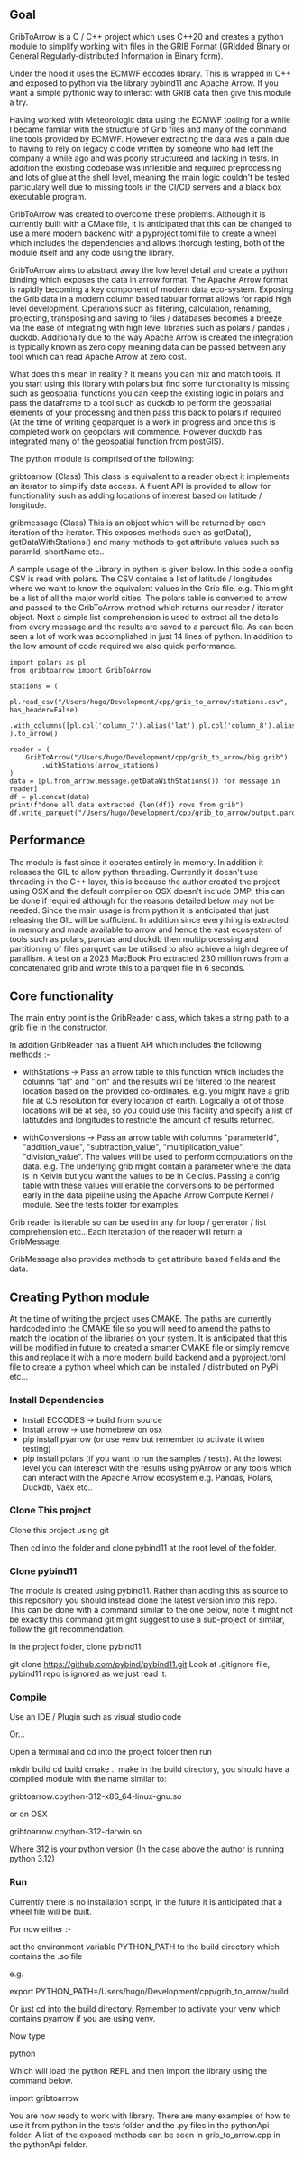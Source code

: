 ## Goal

GribToArrow is a C / C++ project which uses C++20 and creates a python module to simplify working with files in the GRIB Format 
(GRIdded Binary or General Regularly-distributed Information in Binary form).

Under the hood it uses the ECMWF eccodes library. This is wrapped in C++ and exposed to python via the library pybind11 and Apache Arrow. If
you want a simple pythonic way to interact with GRIB data then give this module a try.

Having worked with Meteorologic data using the ECMWF tooling for a while I became familar with the structure of Grib files and many of the 
command line tools provided by ECMWF. However extracting the data was a pain due to having to rely on legacy c code written by someone who
had left the company a while ago and was poorly structureed and lacking in tests. In addition the existing codebase was inflexible and 
required preprocessing and lots of glue at the shell level, meaning the main logic couldn't be tested particulary well due to missing tools in the 
CI/CD servers and a black box executable program.

GribToArrow was created to overcome these problems. Although it is currently built with a CMake file, it is anticipated that this can be 
changed to use a more modern backend with a pyproject.toml file to create a wheel which includes the dependencies and allows thorough testing, both 
of the module itself and any code using the library.

GribToArrow aims to abstract away the low level detail and create a python binding which exposes the data in arrow format. The Apache Arrow 
format is rapidly becoming a key component of modern data eco-system. Exposing the Grib data in a modern column based tabular format allows for 
rapid high level development. Operations such as filtering, calculation, renaming, projecting, transposing and saving to files / databases 
becomes a breeze via the ease of integrating with high level libraries such as polars / pandas / duckdb. Additionally due to the way Apache Arrow is
created the integration is typically known as zero copy meaning data can be passed between any tool which can read Apache Arrow at zero cost.

What does this mean in reality ? It means you can mix and match tools. If you start using this library with polars but find some functionality
is missing such as geospatial functions you can keep the existing logic in polars and pass the dataframe to a tool such as duckdb to perform
the geospatial elements of your processing and then pass this back to polars if required (At the time of writing geoparquet is a work in 
progress and once this is completed work on geopolars will commence. However duckdb has integrated many of the geospatial function from postGIS).


The python module is comprised of the following:

gribtoarrow (Class)
    This class is equivalent to a reader object it implements an iterator to simplify data access.
    A fluent API is provided to allow for functionality such as adding locations of interest based on latitude / longitude. 

gribmessage (Class)
    This is an object which will be returned by each iteration of the iterator.
    This exposes methods such as getData(), getDataWithStations() and many methods to get attribute values such as paramId, shortName etc..


A sample usage of the Library in python is given below. In this code a config CSV is read with polars.
The CSV contains a list of latitude / longitudes where we want to know the equivalent values in the Grib file.
e.g. This might be a list of all the major world cities.
The polars table is converted to arrow and passed to the GribToArrow method which returns our reader / iterator object.
Next a simple list comprehension is used to extract all the details from every message and the results are saved to a parquet file.
As can been seen a lot of work was accomplished in just 14 lines of python. In addition to the low amount of code required
we also quick performance. 

    import polars as pl
    from gribtoarrow import GribToArrow

    stations = (
        pl.read_csv("/Users/hugo/Development/cpp/grib_to_arrow/stations.csv", has_header=False)
        .with_columns([pl.col('column_7').alias('lat'),pl.col('column_8').alias('lon')]
    ).to_arrow()

    reader = ( 
        GribToArrow("/Users/hugo/Development/cpp/grib_to_arrow/big.grib")
            .withStations(arrow_stations)
    )
    data = [pl.from_arrow(message.getDataWithStations()) for message in reader]
    df = pl.concat(data)
    print(f"done all data extracted {len(df)} rows from grib")
    df.write_parquet("/Users/hugo/Development/cpp/grib_to_arrow/output.parquet")

## Performance
The module is fast since it operates entirely in memory. In addition it releases the GIL to allow python threading. Currently it doesn't 
use threading in the C++ layer, this is because the author created the project using OSX and the default compiler on OSX doesn't include OMP, 
this can be done if required although for the reasons detailed below may not be needed. 
Since the main usage is from python it is anticipated that just releasing the GIL will be sufficient.
In addition since everything is extracted in memory and made available to arrow and hence the vast ecosystem of tools such as polars,
pandas and duckdb then multiprocessing and partitioning of files parquet can be utilised to also achieve a high degree of parallism.
A test on a 2023 MacBook Pro extracted 230 million rows from a concatenated grib and wrote this to a parquet file in 6 seconds.

## Core functionality

The main entry point is the GribReader class, which takes a string path to a grib file in the constructor.

In addition GribReader has a fluent API which includes the following methods :-

- withStations -> Pass an arrow table to this function which includes the columns "lat" and "lon" and the results will be filtered to the 
nearest location based on the provided co-ordinates. e.g. you might have a grib file at 0.5 resolution for every location of earth. Logically a lot
of those locations will be at sea, so you could use this facility and specify a list of latitutdes and longitudes to restricte the amount of results
returned.

- withConversions -> Pass an arrow table with columns "parameterId", "addition_value", "subtraction_value", "multiplication_value", "division_value".
The values will be used to perform computations on the data. e.g. The underlying grib might contain a parameter where the data is in Kelvin but 
you want the values to be in Celcius. Passing a config table with these values will enable the conversions to be performed early in the data 
pipeline using the Apache Arrow Compute Kernel / module. See the tests folder for examples.

Grib reader is iterable so can be used in any for loop / generator / list comprehension etc..
Each iteratation of the reader will return a GribMessage. 

GribMessage also provides methods to get attribute based fields and the data.

## Creating Python module

At the time of writing the project uses CMAKE. The paths are currently hardcoded into the CMAKE file so you will need to amend the paths
to match the location of the libraries on your system.
It is anticipated that this will be modified in future to created a smarter CMAKE file or simply remove this and replace it with a more modern
build backend and a pyproject.toml file to create a python wheel which can be installed / distributed on PyPi etc...

### Install Dependencies

- Install ECCODES -> build from source
- Install arrow -> use homebrew on osx
- pip install pyarrow (or use venv but remember to activate it when testing)
- pip install polars (if you want to run the samples / tests). At the lowest level you can intereact with the results using pyArrow or any 
tools which can interact with the Apache Arrow ecosystem e.g. Pandas, Polars, Duckdb, Vaex etc..

### Clone This project

Clone this project using git

Then cd into the folder and clone pybind11 at the root level of the folder.

### Clone pybind11

The module is created using pybind11. Rather than adding this as source to this repository you should instead clone the latest version into this 
repo. This can be done with a command similar to the one below, note it might not be exactly this command git might suggest to use a sub-project 
or similar, follow the git recommendation.

In the project folder, clone pybind11

git clone https://github.com/pybind/pybind11.git
Look at .gitignore file, pybind11 repo is ignored as we just read it.

### Compile

Use an IDE / Plugin such as visual studio code 

Or...

Open a terminal and cd into the project folder then run

mkdir build
cd build
cmake ..
make 
In the build directory, you should have a compiled module with the name similar to:

gribtoarrow.cpython-312-x86_64-linux-gnu.so

or on OSX

gribtoarrow.cpython-312-darwin.so

Where 312 is your python version (In the case above the author is running python 3.12)

### Run

Currently there is no installation script, in the future it is anticipated that a wheel file will be built. 

For now either :-

set the environment variable PYTHON_PATH to the build directory which contains the .so file

e.g.

export PYTHON_PATH=/Users/hugo/Development/cpp/grib_to_arrow/build

Or just cd into the build directory. Remember to activate your venv which contains pyarrow if you are using venv.

Now type

python

Which will load the python REPL and then import the library using the command below.

import gribtoarrow 

You are now ready to work with library. There are many examples of how to use it from python in the tests folder
and the .py files in the pythonApi folder. A list of the exposed methods can be seen in grib_to_arrow.cpp in the pythonApi
folder.






